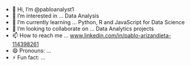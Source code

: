- 👋 Hi, I’m @pabloanalyst1
- 👀 I’m interested in ... Data Analysis
- 🌱 I’m currently learning ... Python, R and JavaScript for Data Science
- 💞️ I’m looking to collaborate on ... Data Analytics projects
- 📫 How to reach me ... www.linkedin.com/in/pablo-arizandieta-114398261
- 😄 Pronouns: ...
- ⚡ Fun fact: ...

<!---
pabloanalyst1/pabloanalyst1 is a ✨ special ✨ repository because its `README.md` (this file) appears on your GitHub profile.
You can click the Preview link to take a look at your changes.
--->
